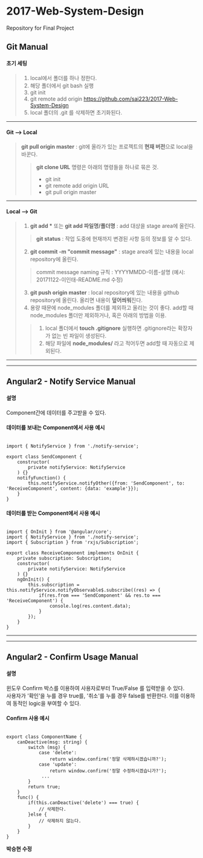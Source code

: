 # 2017-Web-System-Design
Repository for Final Project

Git Manual
----------

#### 초기 세팅
> 1. local에서 폴더를 하나 정한다.
> 2. 해당 폴더에서 git bash 실행
> 3. git init
> 4. git remote add origin https://github.com/sai223/2017-Web-System-Design
> 5. local 폴더의 .git 를 삭제하면 초기화된다.
*****
#### Git --> Local
> **git pull origin master** : git에 올라가 있는 프로젝트의 **현재 버전**으로 local을 바꾼다.
>> **git clone URL** 명령은 아래의 명령들을 하나로 묶은 것.
>> * git init
>> * git remote add origin URL
>> * git pull origin master
*****
#### Local --> Git
> 1. __git add *__ 또는 **git add 파일명/폴더명** : add 대상을 stage area에 올린다.
>> **git status** : 작업 도중에 현재까지 변경된 사항 등의 정보를 알 수 있다.
> 2. **git commit -m "commit message"** : stage area에 있는 내용을 local repository에 올린다.
>> commit message naming 규칙 : YYYYMMDD-이름-설명 (예시: 20171122-이인태-README.md 수정)
> 3. **git push origin master** : local repository에 있는 내용을 github repository에 올린다. 올리면 내용이 **덮어씌워**진다.
> 4. 용량 때문에 node_modules 폴더를 제외하고 올리는 것이 좋다. add할 때 node_modules 폴더만 제외하거나, 혹은 아래의 방법을 이용.
>> 1. local 폴더에서 **touch .gitignore** 실행하면 .gitignore라는 확장자가 없는 빈 파일이 생성된다.
>> 2. 해당 파일에 **node_modules/** 라고 적어두면 add할 때 자동으로 제외된다.

*****
*****

Angular2 - Notify Service Manual
--------------------------------
#### 설명
Component간에 데이터를 주고받을 수 있다.

#### 데이터를 보내는 Component에서 사용 예시
<pre><code>
import { NotifyService } from './notify-service';

export class SendComponent {
    constructor(
        private notifyService: NotifyService
    ) {}
    notifyFunction() {
        this.notifyService.notifyOther({from: 'SendComponent', to: 'ReceiveComponent', content: {data: 'example'}});
    }
}
</code></pre>

#### 데이터를 받는 Component에서 사용 예시
<pre><code>
import { OnInit } from '@angular/core';
import { NotifyService } from './notify-service';
import { Subscription } from 'rxjs/Subscription';

export class ReceiveComponent implements OnInit {
    private subscription: Subscription;
    constructor(
        private notifyService: NotifyService
    ) {}
    ngOnInit() {
        this.subscription = this.notifyService.notifyObservable$.subscribe((res) => {
            if(res.from === 'SendComponent' && res.to === 'ReceiveComponent') {
                console.log(res.content.data);
            }
        });
    }
}
</code></pre>

*****
*****

Angular2 - Confirm Usage Manual
--------------------------------
#### 설명
윈도우 Confirm 박스를 이용하여 사용자로부터 True/False 를 입력받을 수 있다.<br>
사용자가 '확인'을 누를 경우 true를, '취소'를 누를 경우 false를 반환한다. 이를 이용하여 동적인 logic을 부여할 수 있다.

#### Confirm 사용 예시
<pre><code>
export class ComponentName {
    canDeactive(msg: string) {
        switch (msg) {
            case 'delete':
                return window.confirm('정말 삭제하시겠습니까?');
            case 'update':
                return window.confirm('정말 수정하시겠습니가?');
             ...
        }
        return true;
    }
    func() {
        if(this.canDeactive('delete') === true) {
            // 삭제한다.
        }else {
            // 삭제하지 않는다.
        }
    }
}
</code></pre>

**박승현 수정**

